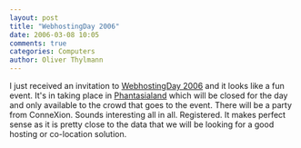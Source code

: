 ```yaml
---
layout: post
title: "WebhostingDay 2006"
date: 2006-03-08 10:05
comments: true
categories: Computers
author: Oliver Thylmann
---
```



I just received an invitation to [WebhostingDay 2006](http://www.webhostingday.de/de/webhostingday.html) and it looks like a fun event. It's in taking place in [Phantasialand](http://www.phantasialand.de/intro.php) which will be closed for the day and only available to the crowd that goes to the event. There will be a party from ConneXion. Sounds interesting all in all. Registered. It makes perfect sense as it is pretty close to the data that we will be looking for a good hosting or co-location solution. 


